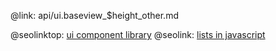 @link: api/ui.baseview_$height_other.md

@seolinktop: [ui component library](https://webix.com)
@seolink: [lists in javascript](https://webix.com/widget/list/)